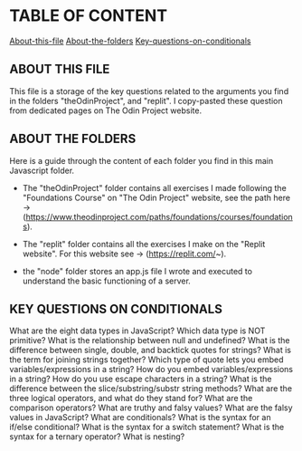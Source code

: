 # TABLE OF CONTENT
[About-this-file](#about-this-file)
[About-the-folders](#about-the-folders)
[Key-questions-on-conditionals](#key-questions-on-conditionals)

## ABOUT THIS FILE
This file is a storage of the key questions related to the arguments you find in the folders "theOdinProject", and "replit". 
I copy-pasted these question from dedicated pages on The Odin Project website.


## ABOUT THE FOLDERS
Here is a guide through the content of each folder you find in this main Javascript folder.

- The "theOdinProject" folder contains all exercises I made following the "Foundations Course" on "The Odin Project" website, see the path here -> (https://www.theodinproject.com/paths/foundations/courses/foundations).

- The "replit" folder contains all the exercises I make on the "Replit website". For this website see -> (https://replit.com/~).

- the "node" folder stores an app.js file I wrote and executed to understand the basic functioning of a server. 


## KEY QUESTIONS ON CONDITIONALS
What are the eight data types in JavaScript?
Which data type is NOT primitive?
What is the relationship between null and undefined?
What is the difference between single, double, and backtick quotes for strings?
What is the term for joining strings together?
Which type of quote lets you embed variables/expressions in a string?
How do you embed variables/expressions in a string?
How do you use escape characters in a string?
What is the difference between the slice/substring/substr string methods?
What are the three logical operators, and what do they stand for?
What are the comparison operators?
What are truthy and falsy values?
What are the falsy values in JavaScript?
What are conditionals?
What is the syntax for an if/else conditional?
What is the syntax for a switch statement?
What is the syntax for a ternary operator?
What is nesting?